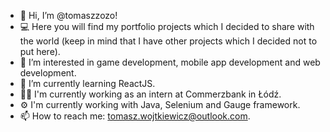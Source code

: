 - 👋 Hi, I’m @tomaszzozo!
- 💻 Here you will find my portfolio projects which I decided to share with the world (keep in mind that I have other projects which I decided not to put here).
- 👀 I’m interested in game development, mobile app development and web development.
- 🌱 I’m currently learning ReactJS.
- 👨‍💻 I'm currently working as an intern at Commerzbank in Łódź.
- ⚙️ I'm currently working with Java, Selenium and Gauge framework.
- 📫 How to reach me: tomasz.wojtkiewicz@outlook.com.
